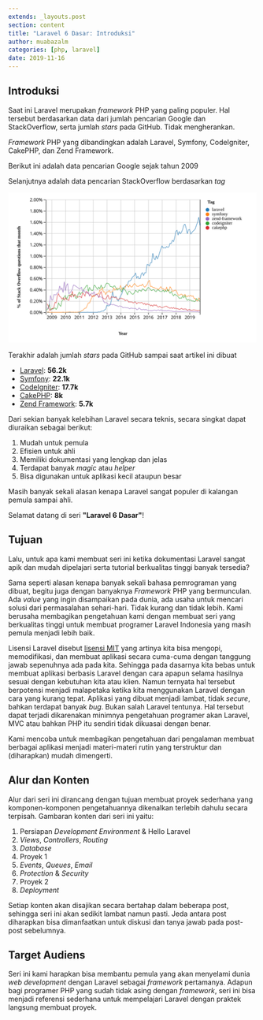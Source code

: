 ```yaml
---
extends: _layouts.post
section: content
title: "Laravel 6 Dasar: Introduksi"
author: muabazalm
categories: [php, laravel]
date: 2019-11-16
---
```


## Introduksi

Saat ini Laravel merupakan _framework_ PHP yang paling populer. Hal tersebut berdasarkan data dari jumlah pencarian Google dan StackOverflow, serta jumlah _stars_ pada GitHub. Tidak mengherankan.

_Framework_ PHP yang dibandingkan adalah Laravel, Symfony, CodeIgniter, CakePHP, dan Zend Framework. 

Berikut ini adalah data pencarian Google sejak tahun 2009 

   <script type="text/javascript" src="https://ssl.gstatic.com/trends_nrtr/1982_RC01/embed_loader.js"></script>
  <script type="text/javascript">
    trends.embed.renderExploreWidget("TIMESERIES", {"comparisonItem":[{"keyword":"laravel","geo":"","time":"2009-01-01 2019-11-16"},{"keyword":"Symfony","geo":"","time":"2009-01-01 2019-11-16"},{"keyword":"/m/02qgdkj","geo":"","time":"2009-01-01 2019-11-16"},{"keyword":"CakePHP","geo":"","time":"2009-01-01 2019-11-16"},{"keyword":"/m/0cdvjh","geo":"","time":"2009-01-01 2019-11-16"}],"category":0,"property":""}, {"exploreQuery":"date=2009-01-01%202019-11-16&q=laravel,Symfony,%2Fm%2F02qgdkj,CakePHP,%2Fm%2F0cdvjh","guestPath":"https://trends.google.com:443/trends/embed/"});
  </script>

Selanjutnya adalah data pencarian StackOverflow berdasarkan _tag_

![alt text](../assets/uploads/php-framework-so.svg "Logo Title Text 1")

Terakhir adalah jumlah _stars_ pada GitHub sampai saat artikel ini dibuat

- [Laravel](https://github.com/laravel/laravel): __56.2k__
- [Symfony](https://github.com/symfony/symfony): __22.1k__
- [CodeIgniter](https://github.com/bcit-ci/CodeIgniter): __17.7k__
- [CakePHP](https://github.com/cakephp/cakephp): __8k__
- [Zend Framework](https://github.com/zendframework/zendframework): __5.7k__


Dari sekian banyak kelebihan Laravel secara teknis, secara singkat dapat diuraikan sebagai berikut:

1. Mudah untuk pemula
2. Efisien untuk ahli
3. Memiliki dokumentasi yang lengkap dan jelas
4. Terdapat banyak _magic_ atau _helper_ 
5. Bisa digunakan untuk aplikasi kecil ataupun besar

Masih banyak sekali alasan kenapa Laravel sangat populer di kalangan pemula sampai ahli. 

Selamat datang di seri __"Laravel 6 Dasar"__!

## Tujuan
Lalu, untuk apa kami membuat seri ini ketika dokumentasi Laravel sangat apik dan mudah dipelajari serta tutorial berkualitas tinggi banyak tersedia?

Sama seperti alasan kenapa banyak sekali bahasa pemrograman yang dibuat, begitu juga dengan banyaknya _Framework_ PHP  yang bermunculan. Ada _value_ yang ingin disampaikan pada dunia, ada usaha untuk mencari solusi dari permasalahan sehari-hari. Tidak kurang dan tidak lebih. Kami berusaha membagikan pengetahuan kami dengan membuat seri yang berkualitas tinggi untuk membuat programer Laravel Indonesia yang masih pemula menjadi lebih baik. 

Lisensi Laravel disebut [lisensi MIT](https://opensource.org/licenses/MIT) yang artinya kita bisa mengopi, memodifikasi, dan membuat aplikasi secara cuma-cuma dengan tanggung jawab sepenuhnya ada pada kita.
Sehingga pada dasarnya kita bebas untuk membuat aplikasi berbasis Laravel dengan cara apapun selama hasilnya sesuai dengan kebutuhan kita atau klien. Namun ternyata hal tersebut berpotensi menjadi malapetaka ketika kita menggunakan Laravel dengan cara yang kurang tepat. Aplikasi yang dibuat menjadi lambat, tidak _secure_, bahkan terdapat banyak _bug_. Bukan salah Laravel tentunya. Hal tersebut dapat terjadi dikarenakan minimnya pengetahuan programer akan Laravel, MVC atau bahkan PHP itu sendiri tidak dikuasai dengan benar.

Kami mencoba untuk membagikan pengetahuan dari pengalaman membuat berbagai aplikasi menjadi materi-materi rutin yang terstruktur dan (diharapkan) mudah dimengerti.

## Alur dan Konten

Alur dari seri ini dirancang dengan tujuan membuat proyek sederhana yang komponen-komponen pengetahuannya dikenalkan terlebih dahulu secara terpisah.
Gambaran konten dari seri ini yaitu:

1. Persiapan _Development Environment_ & Hello Laravel
2. _Views_, _Controllers_, _Routing_
3. _Database_
4. Proyek 1
5. _Events_, _Queues_, _Email_
6. _Protection_ & _Security_
7. Proyek 2
8. _Deployment_

Setiap konten akan disajikan secara bertahap dalam beberapa post, sehingga seri ini akan sedikit lambat namun pasti. Jeda antara post diharapkan bisa dimanfaatkan untuk diskusi dan tanya jawab pada post-post sebelumnya.

## Target Audiens

Seri ini kami harapkan bisa membantu pemula yang akan menyelami dunia _web development_ dengan Laravel sebagai _framework_ pertamanya. Adapun bagi programer PHP yang sudah tidak asing dengan _framework_, seri ini bisa menjadi referensi sederhana untuk mempelajari Laravel dengan praktek langsung membuat proyek.
